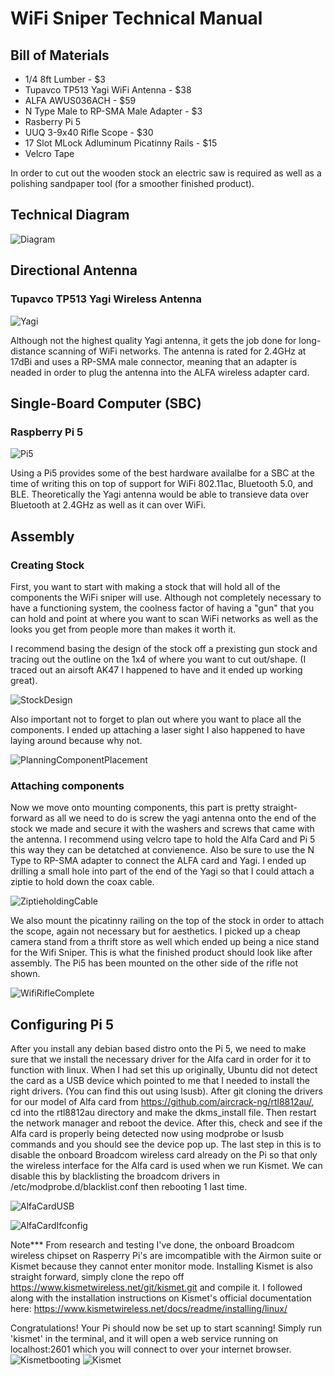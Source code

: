 # WiFi Sniper Technical Manual 


## Bill of Materials
+ 1/4 8ft Lumber - $3
+ Tupavco TP513 Yagi WiFi Antenna - $38
+ ALFA AWUS036ACH - $59
+ N Type Male to RP-SMA Male Adapter - $3
+ Rasberry Pi 5
+ UUQ 3-9x40 Rifle Scope - $30
+ 17 Slot MLock Adluminum Picatinny Rails - $15
+ Velcro Tape 

In order to cut out the wooden stock an electric saw is required as well as a polishing sandpaper tool (for a smoother finished product). 

## Technical Diagram

![Diagram](https://github.com/Fr3shShr3k/WiFi-Sniper---How-To-Guide/blob/1f50a49ccd2e0ca56c4c5e3fd2158f88cb9bfdbb/assets/images/WifiSniperDiagram.drawio%20(1).png)
## Directional Antenna 
### Tupavco TP513 Yagi Wireless Antenna
![Yagi](https://github.com/Fr3shShr3k/WiFi-Sniper---How-To-Guide/blob/ebd481694265777bed3a50f01a09e7634009a165/assets/images/TupavcoYagi.jpg)

Although not the highest quality Yagi antenna, it gets the job done for long-distance scanning of WiFi networks. The antenna is rated for 2.4GHz at 17dBi and uses a RP-SMA male connector, meaning that an adapter is neaded in order to plug the antenna into the ALFA wireless adapter card. 


## Single-Board Computer (SBC) 
### Raspberry Pi 5
![Pi5](https://github.com/Fr3shShr3k/WiFi-Sniper---How-To-Guide/blob/9f59b038df7b430eb68764c86c08dc3283c858b5/assets/images/Pi5.jpg)

Using a Pi5 provides some of the best hardware availalbe for a SBC at the time of writing this on top of support for WiFi 802.11ac, Bluetooth 5.0, and BLE. Theoretically the Yagi antenna would be able to transieve data over Bluetooth at 2.4GHz as well as it can over WiFi. 
## Assembly 

### Creating Stock
First, you want to start with making a stock that will hold all of the components the WiFi sniper will use. Although not completely necessary to have a functioning system, the coolness factor of having a "gun" that you can hold and point at where you want to scan WiFi networks as well as the looks you get from people more than makes it worth it. 


I recommend basing the design of the stock off a prexisting gun stock and tracing out the outline on the 1x4 of where you want to cut out/shape. (I traced out an airsoft AK47 I happened to have and it ended up working great).

![StockDesign](https://github.com/Fr3shShr3k/WiFi-Sniper---How-To-Guide/blob/ace5553f0f41e2b0164581cd79f412cfcd706c30/assets/images/AkStockDesign.jpg)

Also important not to forget to plan out where you want to place all the components. I ended up attaching a laser sight I also happened to have laying around because why not.  

![PlanningComponentPlacement](https://github.com/Fr3shShr3k/WiFi-Sniper---How-To-Guide/blob/1f409d3b568f9adaa2a256e2a30852c40965386a/assets/images/WifiSniper_Components.jpg)
### Attaching components
Now we move onto mounting components, this part is pretty straight-forward as all we need to do is screw the yagi antenna onto the end of the stock we made and secure it with the washers and screws that came with the antenna. I recommend using velcro tape to hold the Alfa Card and Pi 5 this way they can be detatched at convienence. Also be sure to use the N Type to RP-SMA adapter to connect the ALFA card and Yagi. I ended up drilling a small hole into part of the end of the Yagi so that I could attach a ziptie to hold down the coax cable. 

![ZiptieholdingCable](https://github.com/Fr3shShr3k/WiFi-Sniper---How-To-Guide/blob/64c0674c36f1408faa104cc21f8c53182b26df36/assets/images/20250414_004224.jpg)

We also mount the picatinny railing on the top of the stock in order to attach the scope, again not necessary but for aesthetics. I picked up a cheap camera stand from a thrift store as well which ended up being a nice stand for the Wifi Sniper. This is what the finished product should look like after assembly. The Pi5 has been mounted on the other side of the rifle not shown.

![WifiRifleComplete](https://github.com/Fr3shShr3k/WiFi-Sniper---How-To-Guide/blob/e1d926227065981ccc4211b678de5f6d185f1799/assets/images/finishedprod.jpg)

## Configuring Pi 5 
After you install any debian based distro onto the Pi 5, we need to make sure that we install the necessary driver for the Alfa card in order for it to function with linux. When I had set this up originally, Ubuntu did not detect the card as a USB device which pointed to me that I needed to install the right drivers. (You can find this out using lsusb). After git cloning the drivers for our model of Alfa card from https://github.com/aircrack-ng/rtl8812au/, cd into the rtl8812au directory and make the dkms_install file. Then restart the network manager and reboot the device. After this, check and see if the Alfa card is properly being detected now using modprobe or lsusb commands and you should see the device pop up. The last step in this is to disable the onboard Broadcom wireless card already on the Pi so that only the wireless interface for the Alfa card is used when we run Kismet. We can disable this by blacklisting the broadcom drivers in /etc/modprobe.d/blacklist.conf then rebooting 1 last time. 

![AlfaCardUSB](https://github.com/Fr3shShr3k/WiFi-Sniper---How-To-Guide/blob/6395bd523949ac6c75fc8dd7f47c69ed1959b08a/assets/images/Screenshot%20from%202025-04-14%2002-38-53.png)

![AlfaCardIfconfig](https://github.com/Fr3shShr3k/WiFi-Sniper---How-To-Guide/blob/a65df2483d1b5686e53b98caa6686bcd20ea7d14/assets/images/Screenshot%20from%202025-04-14%2002-39-37.png)

Note*** From research and testing I've done, the onboard Broadcom wireless chipset on Rasperry Pi's are imcompatible with the Airmon suite or Kismet because they cannot enter monitor mode. 
Installing Kismet is also straight forward, simply clone the repo off https://www.kismetwireless.net/git/kismet.git and compile it. I followed along with the installation instructions on Kismet's official documentation here: https://www.kismetwireless.net/docs/readme/installing/linux/

Congratulations! Your Pi should now be set up to start scanning! Simply run 'kismet' in the terminal, and it will open a web service running on localhost:2601 which you will connect to over your internet browser. 
![Kismetbooting](https://github.com/Fr3shShr3k/WiFi-Sniper---How-To-Guide/blob/a48cf164314de786ce7eba169534978943e02264/assets/images/Screenshot%20from%202025-04-14%2003-25-03.png)
![Kismet]()
